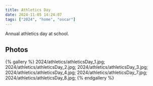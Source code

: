 ```yaml
---
title: Athletics Day
date: 2024-11-05 14:24:07
tags: ["2024", "home", "oscar"]
---
```


Annual athletics day at school.

## Photos

{% gallery %}
2024/athletics/athleticsDay_1.jpg;
2024/athletics/athleticsDay_2.jpg;
2024/athletics/athleticsDay_3.jpg;
2024/athletics/athleticsDay_4.jpg;
2024/athletics/athleticsDay_7.jpg;
2024/athletics/athleticsDay_8.jpg;
{% endgallery %}


